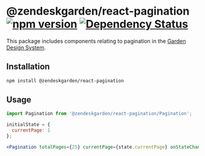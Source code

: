 # @zendeskgarden/react-pagination [![npm version](https://img.shields.io/npm/v/@zendeskgarden/react-pagination.svg?style=flat-square)](https://www.npmjs.com/package/@zendeskgarden/react-pagination) [![Dependency Status](https://img.shields.io/david/zendeskgarden/react-components.svg?path=packages/pagination&style=flat-square)](https://david-dm.org/zendeskgarden/react-components?path=packages/pagination) <!-- markdownlint-disable -->
<!-- markdownlint-enable -->

This package includes components relating to pagination in the
[Garden Design System](https://zendeskgarden.github.io/).

## Installation

```sh
npm install @zendeskgarden/react-pagination
```

## Usage

```jsx static
import Pagination from '@zendeskgarden/react-pagination/Pagination';

initialState = {
  currentPage: 1
};

<Pagination totalPages={25} currentPage={state.currentPage} onStateChange={setState} />;
```
